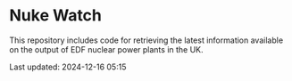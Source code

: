 # Nuke Watch

This repository includes code for retrieving the latest information available on the output of EDF nuclear power plants in the UK.

Last updated: 2024-12-16 05:15